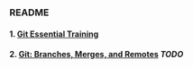 ### README

#### 1. [Git Essential Training](https://github.com/ShumzZ/LearningNotes/blob/master/Git/GitEssentialTraining-LinkedIn.MD#table-of-contents)
#### 2. [Git: Branches, Merges, and Remotes]() ***TODO***
